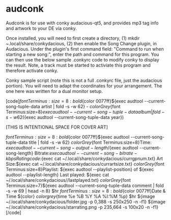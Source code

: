 # audconk
Audconk is for use with conky audacious-qt5, and provides mp3 tag info and artwork to your DE via conky.

Once installed, you will need to first create a directory, (1) mkdir ~.local/share/conkydacious, (2) then enable the Song Change plugin,
in Audacious. Under the plugin's first command field: "Command to run when starting a new song:", enter the path and command
for this program. You can then use the below sample .conkyrc code to modify conky to display the result. Note, a track 
must be started to activiate this program and therefore activate conky.

Conky sample script (note this is not a full .conkyrc file, just the audacious portion). You will need to adapt the 
coordinates for your arrangement. The one here was written for a dual monitor setup.


[code]${font Terminus:size=8:bold}${color 0077ff}${exec audtool --current-song-tuple-data artist | fold -s -w 62} - ${color Grey}${font Terminus:size=8}${exec audtool --current-song-tuple-data album | fold -s -w 62} (${exec audtool --current-song-tuple-data year})      









[THIS IS INTENTIONAL SPACE FOR COVER ART]








${font Terminus:size=8:bold}${color 0077ff}${exec audtool --current-song-tuple-data title | fold -s -w 62}
${color Grey}${font Terminus:size=8}Time: ${exec audtool --current-song-output-length}/${exec audtool --current-song-length}   Bitrate:${exec audtool --current-song-bitrate-kbps} Rating code:${exec cat ~/.local/share/conkydacious/currgpnum.txt} Art Size:${exec cat ~/.local/share/conkydacious/currartsize.txt} 
${color Grey}${font Terminus:size=8}Playlist: ${exec audtool --playlist-position} of ${exec audtool --playlist-length} Last played: ${exec cat ~/.local/share/conkydacious//lastplayed.txt}
${color Grey}${font Terminus:size=7}${exec audtool --current-song-tuple-data comment | fold -s -w 69 | head -n 8}
$hr
${font Terminus:size=8:bold}${color 0077ff}Date & Time ${color}
${color grey}${time %e %B %Y   %A    %I:%M %p}
$hr
${image ~/.local/share/conkydacious/folder.jpg -p 0,388 -s 250x250 -n -f1}
${image ~/.local/share/conkydacious/starrating.png -p 235,664 -s 100x20 -n -f1}[/code]
